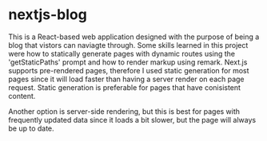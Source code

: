 # nextjs-blog
This is a React-based web application designed with the purpose of being a blog that vistors can naviagte through. Some skills learned in this project were how to statically generate pages with dynamic routes using the 'getStaticPaths' prompt and how to render markup using remark. Next.js supports pre-rendered pages, therefore I used static generation for most pages since it will load faster than having a server render on each page request. Static generation is preferable for pages that have conisistent content. 

Another option is server-side rendering, but this is best for pages with frequently updated data since it loads a bit slower, but the page will always be up to date.


